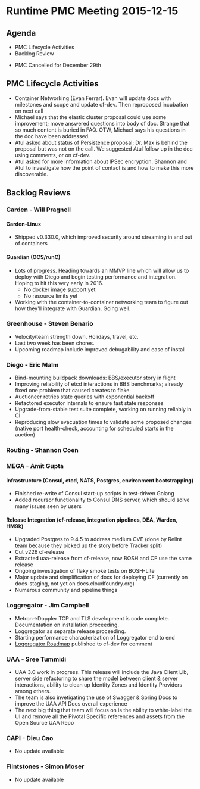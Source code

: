 # Runtime PMC Meeting 2015-12-15

## Agenda
* PMC Lifecycle Activities
* Backlog Review
- PMC Cancelled for December 29th

## PMC Lifecycle Activities

- Container Networking (Evan Ferrar). Evan will update docs with milestones and scope and update cf-dev. Then reproposed incubation on next call
- Michael says that the elastic cluster proposal could use some improvement; move answered questions into body of doc. Strange that so much content is buried in FAQ. OTW, Michael says his questions in the doc have been addressed.
- Atul asked about status of Persistence proposal; Dr. Max is behind the proposal but was not on the call. We suggested Atul follow up in the doc using comments, or on cf-dev.
- Atul asked for more information about IPSec encryption. Shannon and Atul to investigate how the point of contact is and how to make this more discoverable.

## Backlog Reviews

### Garden - Will Pragnell

#### Garden-Linux

- Shipped v0.330.0, which improved security around streaming in and out of containers

#### Guardian (OCS/runC)

- Lots of progress. Heading towards an MMVP line which will allow us to deploy with Diego and begin testing performance and integration. Hoping to hit this very early in 2016.
  - No docker image support yet
  - No resource limits yet
- Working with the container-to-container networking team to figure out how they'll integrate with Guardian. Going well.

### Greenhouse - Steven Benario

- Velocity/team strength down. Holidays, travel, etc.
- Last two week has been chores.
- Upcoming roadmap include improved debugability and ease of install

### Diego - Eric Malm

- Bind-mounting buildpack downloads: BBS/executor story in flight
- Improving reliability of etcd interactions in BBS benchmarks; already fixed one problem that caused creates to flake
- Auctioneer retries state queries with exponential backoff
- Refactored executor internals to ensure fast state responses
- Upgrade-from-stable test suite complete, working on running reliably in CI
- Reproducing slow evacuation times to validate some proposed changes (native port health-check, accounting for scheduled starts in the auction)

### Routing - Shannon Coen



### MEGA - Amit Gupta

#### Infrastructure (Consul, etcd, NATS, Postgres, environment bootstrapping)

 * Finished re-write of Consul start-up scripts in test-driven Golang
 * Added recursor functionality to Consul DNS server, which should solve many issues seen by users

#### Release Integration (cf-release, integration pipelines, DEA, Warden, HM9k)

 * Upgraded Postgres to 9.4.5 to address medium CVE (done by RelInt team because they picked up the story before Tracker split)
 * Cut v226 cf-release
 * Extracted uaa-release from cf-release, now BOSH and CF use the same release
 * Ongoing investigation of flaky smoke tests on BOSH-Lite
 * Major update and simplification of docs for deploying CF (currently on docs-staging, not yet on docs.cloudfoundry.org)
 * Numerous community and pipeline things

### Loggregator - Jim Campbell

 * Metron->Doppler TCP and TLS development is code complete. Documentation on installation proceeding. 
 * Loggregator as separate release proceeding.
 * Starting performance characterization of Loggregator end to end
 * [Loggregator Roadmap](https://docs.google.com/spreadsheets/d/1QOCUIlTkhGzVwfRji7Q14vczqkBbFGkiDWrJSKdRLRg/edit?usp=sharing) published to cf-dev for comment

### UAA - Sree Tummidi
 * UAA 3.0 work in progress. This release will include the Java Client Lib, server side refactoring to share the model between client & server interactions, ability to clean up Identity Zones and Identity Providers among others.
 * The team is also invetigating the use of Swagger & Spring Docs to improve the UAA API Docs overall experience
 * The next big thing that team will focus on is the ability to white-label the UI and remove all the Pivotal Specific references and assets from the Open Source UAA Repo

### CAPI - Dieu Cao

- No update available

### Flintstones - Simon Moser

- No update available
